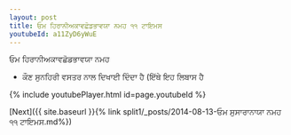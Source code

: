 ```yaml
---
layout: post
title: ਓਮ ਹਿਰਾਨੀਅਕਾਵਛੋਡਭਾਵਯਾ ਨਮਹ ੧੧ ਟਾਇਮਸ
youtubeId: a11ZyD6yWuE
---
```

 
 
 ਓਮ ਹਿਰਾਨੀਅਕਾਵਛੋਡਭਾਵਯਾ ਨਮਹ  
 
 -  ਕੌਣ ਸੁਨਹਿਰੀ ਵਸਤਰ ਨਾਲ ਦਿਖਾਈ ਦਿੰਦਾ ਹੈ (ਇੱਥੇ ਇਹ ਲਿਬਾਸ ਹੈ 
 
  
 
  
 
 
 
 
 
 


{% include youtubePlayer.html id=page.youtubeId %}
 
[Next]({{ site.baseurl }}{% link  split1/_posts/2014-08-13-ਓਮ ਸੁਸਾਰਾਨਾਯਾ ਨਮਹ ੧੧ ਟਾਇਮਸ.md%})
 
